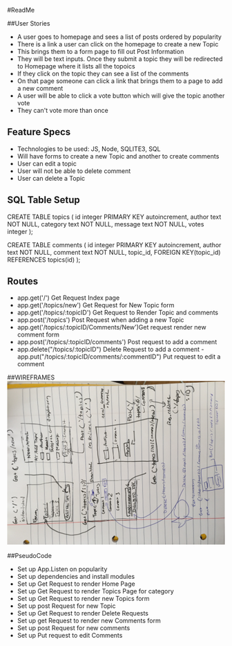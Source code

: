 #ReadMe

##User Stories
- A user goes to homepage and sees a list of posts ordered by popularity
- There is a link a user can click on the homepage to create a new Topic
- This brings them to a form page to fill out Post Information
- They will be text inputs.  Once they submit a topic they will be redirected to Homepage where it lists all the topoics
- If they click on the topic they can see a list of the comments
- On that page someone can click a link that brings them to a page to add a new comment
- A user will be able to click a vote button which will give the topic another vote
- They can't vote more than once


## Feature Specs
- Technologies to be used: JS, Node, SQLITE3, SQL
- Will have forms to create a new Topic and another to create comments
- User can edit a topic
- User will not be able to delete comment
- User can delete a Topic


## SQL Table Setup
CREATE TABLE topics (
    id integer PRIMARY KEY autoincrement,
    author text NOT NULL,
    category text NOT NULL,
    message text NOT NULL,
    votes integer
);


CREATE TABLE comments (
    id integer PRIMARY KEY autoincrement,
    author text NOT NULL,
    comment text NOT NULL,
    topic_id,
    FOREIGN KEY(topic_id) REFERENCES topics(id)
);


## Routes
- app.get('/') Get Request Index page
- app.get('/topics/new') Get Request for New Topic form
- app.get('/topics/:topicID') Get Request to Render Topic and comments
- app.post('/topics') Post Request when adding a new Topic
- app.get('/topics/:topicID/Comments/New')Get request render new comment form
- app.post('/topics/:topicID/comments') Post request to add a comment
- app.delete("/topics/:topicID") Delete Request to add a comment
-app.put("/topics/:topicID/comments/:commentID") Put request to edit a comment



##WIREFRAMES
![./IMG_0441.JPG](./IMG_0441.JPG)

##PseudoCode
- Set up App.Listen on popularity
- Set up dependencies and install modules
- Set up Get Request to render Home Page
- Set up Get Request to render Topics Page for category
- Set up Get Request to render new Topics form
- Set up post Request for new Topic
- Set up Get Request to render Delete Requests
- Set up get Request to render new Comments form
- Set up post Request for new comments
- Set up Put request to edit Comments
